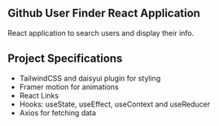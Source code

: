 ## Github User Finder React Application
React application to search users and display their info.

## Project Specifications

- TailwindCSS and daisyui plugin for styling
- Framer motion for animations
- React Links
- Hooks: useState, useEffect, useContext and useReducer
- Axios for fetching data
